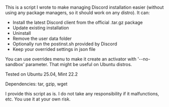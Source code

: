 This is a script I wrote to make managing Discord installation easier (without using any package managers, so it should work on any distro).
It can:
- Install the latest Discord client from the official .tar.gz package
- Update existing installation
- Uninstall
- Remove the user data folder
- Optionally run the postinst.sh provided by Discord
- Keep your overrided settings in json file

You can use overrides menu to make it create an activator with '--no-sandbox' parameter. That might be useful on Ubuntu distros.

Tested on Ubuntu 25.04, Mint 22.2

Dependencies:
tar, gzip, wget

I provide this script as is. I do not take any responsibility if it malfunctions, etc.
You use it at your own risk.
